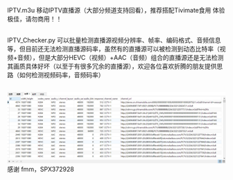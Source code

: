 IPTV.m3u 移动IPTV直播源（大部分频道支持回看），推荐搭配Tivimate食用 体验极佳，请勿商用！！
##
IPTV_Checker.py 可以批量检测直播源视频分辨率、帧率、编码格式、音频信息等，但目前还无法检测直播源码率，虽然有的直播源可以被检测到动态比特率（视频+音频），但是大部分HEVC（视频）+AAC（音频）组合的直播源还是无法检测其画质具体好坏（以至于有很多冗余的直播源），欢迎各位喜欢折腾的朋友提供思路（如何检测视频码率，音频码率）
##
<img src="https://github.com/yue365/IPTV/blob/master/PixPin_2024-01-29_19-58-24.png"/>
感谢 fmm，SPX372928

